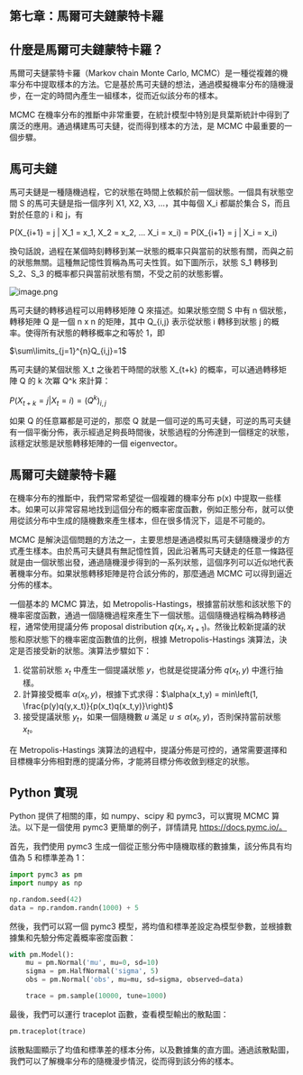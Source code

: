 ## 第七章：馬爾可夫鏈蒙特卡羅

## 什麼是馬爾可夫鏈蒙特卡羅？

馬爾可夫鏈蒙特卡羅（Markov chain Monte Carlo, MCMC）是一種從複雜的機率分布中提取樣本的方法。它是基於馬可夫鏈的想法，通過模擬機率分布的隨機漫步，在一定的時間內產生一組樣本，從而近似該分布的樣本。

MCMC 在機率分布的推斷中非常重要，在統計模型中特別是貝葉斯統計中得到了廣泛的應用。通過構建馬可夫鏈，從而得到樣本的方法，是 MCMC 中最重要的一個步驟。

## 馬可夫鏈

馬可夫鏈是一種隨機過程，它的狀態在時間上依賴於前一個狀態。一個具有狀態空間 S 的馬可夫鏈是指一個序列 X1, X2, X3, ...，其中每個 X_i 都屬於集合 S，而且對於任意的 i 和 j，有

P(X_{i+1} = j | X_1 = x_1, X_2 = x_2, ... X_i = x_i) = P(X_{i+1} = j | X_i = x_i)

換句話說，過程在某個時刻轉移到某一狀態的概率只與當前的狀態有關，而與之前的狀態無關。這種無記憶性質稱為馬可夫性質。如下圖所示，狀態 S_1 轉移到 S_2、S_3 的概率都只與當前狀態有關，不受之前的狀態影響。 

![image.png](attachment:image.png)

馬可夫鏈的轉移過程可以用轉移矩陣 Q 來描述。如果狀態空間 S 中有 n 個狀態，轉移矩陣 Q 是一個 n x n 的矩陣，其中 Q_{i,j} 表示從狀態 i 轉移到狀態 j 的概率。使得所有狀態的轉移概率之和等於 1，即

$\sum\limits_{j=1}^{n}Q_{i,j}=1$

馬可夫鏈的某個狀態 X_t 之後若干時間的狀態 X_{t+k} 的概率，可以通過轉移矩陣 Q 的 k 次冪 Q^k 來計算：

$P(X_{t+k} = j | X_t = i) = (Q^k)_{i,j}$

如果 Q 的任意冪都是可逆的，那麼 Q 就是一個可逆的馬可夫鏈，可逆的馬可夫鏈有一個平衡分佈，表示經過足夠長時間後，狀態過程的分佈達到一個穩定的狀態，該穩定狀態是狀態轉移矩陣的一個 eigenvector。

## 馬爾可夫鏈蒙特卡羅

在機率分布的推斷中，我們常常希望從一個複雜的機率分布 p(x) 中提取一些樣本。如果可以非常容易地找到這個分布的概率密度函數，例如正態分布，就可以使用從該分布中生成的隨機數來產生樣本，但在很多情況下，這是不可能的。

MCMC 是解決這個問題的方法之一，主要思想是通過模拟馬可夫鏈隨機漫步的方式產生樣本。由於馬可夫鏈具有無記憶性質，因此沿著馬可夫鏈走的任意一條路徑就是由一個狀態出發，通過隨機漫步得到的一系列狀態，這個序列可以近似地代表著機率分布。如果狀態轉移矩陣是符合該分佈的，那麼通過 MCMC 可以得到逼近分佈的樣本。

一個基本的 MCMC 算法，如 Metropolis-Hastings，根據當前狀態和該狀態下的機率密度函數，通過一個隨機過程來產生下一個狀態。這個隨機過程稱為轉移過程，通常使用提議分佈 proposal distribution $q(x_t, x_{t+1})$。然後比較新提議的狀態和原狀態下的機率密度函數值的比例，根據 Metropolis-Hastings 演算法，決定是否接受新的狀態。演算法步驟如下：

1. 從當前狀態 $x_t$ 中產生一個提議狀態 $y$，也就是從提議分佈 $q(x_t,y)$ 中進行抽樣。
2. 計算接受概率 $\alpha(x_t,y)$，根據下式求得：$\alpha(x_t,y) = min\left(1, \frac{p(y)q(y,x_t)}{p(x_t)q(x_t,y)}\right)$
3. 接受提議狀態 $y_t$，如果一個隨機數 $u$ 滿足 $u \le \alpha(x_t,y)$，否則保持當前狀態 $x_t$。

在 Metropolis-Hastings 演算法的過程中，提議分佈是可控的，通常需要選擇和目標機率分佈相對應的提議分佈，才能將目標分佈收斂到穩定的狀態。

## Python 實現

Python 提供了相關的庫，如 numpy、scipy 和 pymc3，可以實現 MCMC 算法。以下是一個使用 pymc3 更簡單的例子，詳情請見 https://docs.pymc.io/。

首先，我們使用 pymc3 生成一個從正態分佈中隨機取樣的數據集，該分佈具有均值為 5 和標準差為 1：

```python
import pymc3 as pm
import numpy as np

np.random.seed(42)
data = np.random.randn(1000) + 5
```

然後，我們可以寫一個 pymc3 模型，將均值和標準差設定為模型參數，並根據數據集和先驗分佈定義概率密度函數：

```python
with pm.Model():
    mu = pm.Normal('mu', mu=0, sd=10)
    sigma = pm.HalfNormal('sigma', 5)
    obs = pm.Normal('obs', mu=mu, sd=sigma, observed=data)

    trace = pm.sample(10000, tune=1000)
```

最後，我們可以運行 traceplot 函數，查看模型輸出的散點圖：

```python
pm.traceplot(trace)
```

該散點圖顯示了均值和標準差的樣本分佈，以及數據集的直方圖。通過該散點圖，我們可以了解機率分布的隨機漫步情況，從而得到該分佈的樣本。